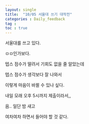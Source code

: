 ```yaml
---
layout: single
title:  "10/05 서울대 쓰기 대작전"
categories : Daily_feedback
tag : 
toc : true
---
```


서울대를 쓰고 있다.

ㅁㅁ인가보다.

텝스 점수가 딸려서 기회도 없을 줄 알았는데

텝스 점수가 생각보다 잘 나와서 

이렇게 마음이 바뀔 수 있나 싶다.

내일 모래 오후 5시까지 제출이라서,,

음.. 일단 밤 새고 

여차여차 하면서 들어야 할 것 같다.


